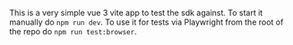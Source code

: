 This is a very simple vue 3 vite app to test the sdk against.
To start it manually do `npm run dev`.
To use it for tests via Playwright from the root of the repo do `npm run test:browser`.
